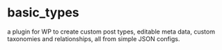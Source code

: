 # basic_types
a plugin for WP to create custom post types, editable meta data, custom taxonomies and relationships, all from simple JSON configs.
